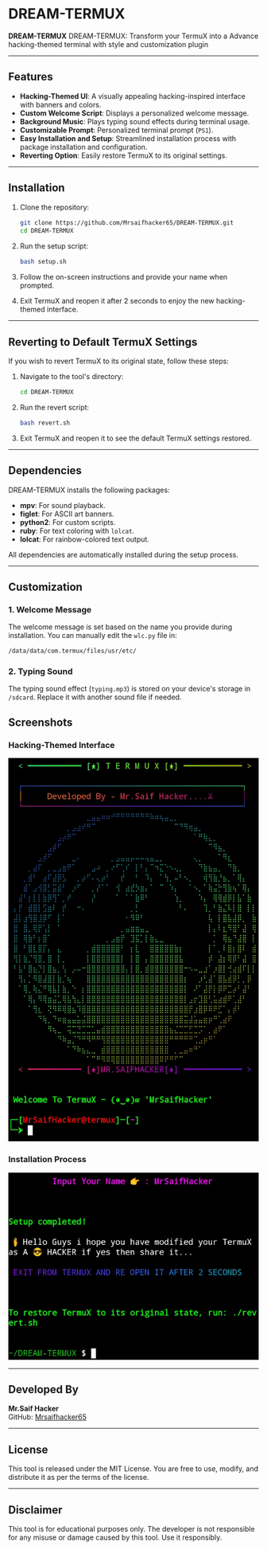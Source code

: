 # DREAM-TERMUX

**DREAM-TERMUX** DREAM-TERMUX: Transform your TermuX into a Advance hacking-themed terminal with style and customization plugin

---

## Features

- **Hacking-Themed UI**: A visually appealing hacking-inspired interface with banners and colors.
- **Custom Welcome Script**: Displays a personalized welcome message.
- **Background Music**: Plays typing sound effects during terminal usage.
- **Customizable Prompt**: Personalized terminal prompt (`PS1`).
- **Easy Installation and Setup**: Streamlined installation process with package installation and configuration.
- **Reverting Option**: Easily restore TermuX to its original settings.

---

## Installation

1. Clone the repository:
   ```bash
   git clone https://github.com/Mrsaifhacker65/DREAM-TERMUX.git
   cd DREAM-TERMUX
   ```

2. Run the setup script:
   ```bash
   bash setup.sh
   ```

3. Follow the on-screen instructions and provide your name when prompted.

4. Exit TermuX and reopen it after 2 seconds to enjoy the new hacking-themed interface.

---

## Reverting to Default TermuX Settings

If you wish to revert TermuX to its original state, follow these steps:

1. Navigate to the tool's directory:
   ```bash
   cd DREAM-TERMUX
   ```

2. Run the revert script:
   ```bash
   bash revert.sh
   ```

3. Exit TermuX and reopen it to see the default TermuX settings restored.

---

## Dependencies

DREAM-TERMUX installs the following packages:
- **mpv**: For sound playback.
- **figlet**: For ASCII art banners.
- **python2**: For custom scripts.
- **ruby**: For text coloring with `lolcat`.
- **lolcat**: For rainbow-colored text output.

All dependencies are automatically installed during the setup process.

---

## Customization

### 1. Welcome Message
The welcome message is set based on the name you provide during installation. You can manually edit the `wlc.py` file in:
```bash
/data/data/com.termux/files/usr/etc/
```

### 2. Typing Sound
The typing sound effect (`typing.mp3`) is stored on your device's storage in `/sdcard`. Replace it with another sound file if needed.

## Screenshots

### Hacking-Themed Interface
![Screenshot](Screenshot.jpg)

### Installation Process
![Screenshot2](Screenshot2.jpg)

---

## Developed By

**Mr.Saif Hacker**  
GitHub: [Mrsaifhacker65](https://github.com/Mrsaifhacker65)

---

## License

This tool is released under the MIT License. You are free to use, modify, and distribute it as per the terms of the license.

---

## Disclaimer

This tool is for educational purposes only. The developer is not responsible for any misuse or damage caused by this tool. Use it responsibly.
